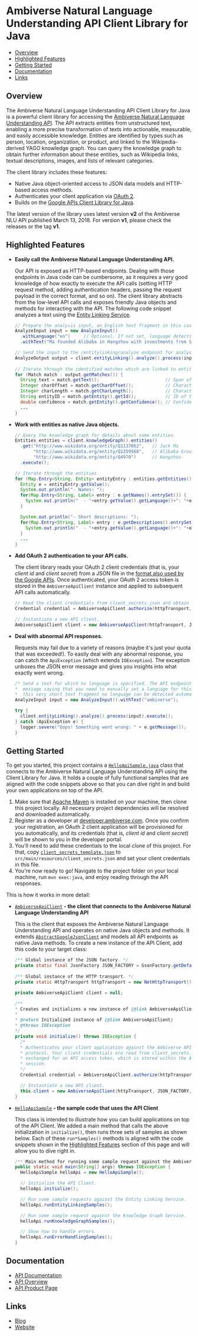 # Ambiverse Natural Language Understanding API Client Library for Java

- [Overview](#overview)
- [Highlighted Features](#highlighted_features)
- [Getting Started](#getting_started)
- [Documentation](#documentation)
- [Links](#links)

## <a name='overview'>Overview<a/>

The Ambiverse Natural Language Understanding API Client Library for Java is a powerful client library for accessing the [Ambiverse Natural Language Understanding API](https://www.ambiverse.com/natural-language-understanding-api/). The API extracts entities from unstructured text, enabling a more precise transformation of texts into actionable, measurable, and easily accessible knowledge. Entities are identified by types such as person, location, organization, or product, and linked to the Wikipedia-derived YAGO knowledge graph. You can query the knowledge graph to obtain further information about these entities, such as Wikipedia links, textual descriptions, images, and lists of relevant categories.

The client library includes these features:
- Native Java object-oriented access to JSON data models and HTTP-based access methods.
- Authenticates your client application via [OAuth 2](https://tools.ietf.org/html/rfc6749).
- Builds on the [Google APIs Client Library for Java](https://github.com/google/google-api-java-client).

The latest version of the library uses latest version **v2** of the Ambiverse NLU API published March 13, 2018. For version **v1**, please check the releases or the tag **v1**.

## <a name='highlighted_features'>Highlighted Features<a/>

- **Easily call the Ambiverse Natural Language Understanding API.**
  
  Our API is exposed as HTTP-based endpoints. Dealing with those endpoints in Java code can be cumbersome, as it requires a very good knowledge of how exactly to execute the API calls (setting HTTP request method, adding authentication headers, passing the request payload in the correct format, and so on). The client library abstracts from the low-level API calls and exposes friendly Java objects and methods for interacting with the API. The following code snippet analyzes a text using the [Entity Linking Service](https://developer.ambiverse.com/overview#entity-linking-service).

  ```java
  // Prepare the analysis input, an English text fragment in this case.
  AnalyzeInput input = new AnalyzeInput()
	.withLanguage("en")		// Optional. If not set, language detection happens automatically.
	.withText("Ma founded Alibaba in Hangzhou with investments from SoftBank and Goldman.");

  // Send the input to the /entitylinking/analyze endpoint for analysis.
  AnalyzeOutput output = client.entityLinking().analyze().process(input).execute();
	
  // Iterate through the identified matches which are linked to entities in the knowledge graph.
  for (Match match : output.getMatches()) {
    String text = match.getText();                         // Span of text in the input that was linked.
    Integer charOffset = match.getCharOffset();            // Character offset of the match in the original text.
    Integer charLength = match.getCharLength();            // Character length of the match.
    String entityID = match.getEntity().getId();           // ID of the linked entity.
    double confidence = match.getEntity().getConfidence(); // Confidence score.
    ...
  }
  ```

- **Work with entities as native Java objects.**

  ```java
  // Query the knowledge graph for details about some entities.
  Entities entities = client.knowledgeGraph().entities()
    .get("http://www.wikidata.org/entity/Q1137062",   // Jack Ma
         "http://www.wikidata.org/entity/Q1359568",   // Alibaba Group
         "http://www.wikidata.org/entity/Q4970")      // Hangzhou
    .execute();

  // Iterate through the entities.
  for (Map.Entry<String, Entity> entityEntry : entities.getEntities().entrySet()) {
    Entity e = entityEntry.getValue();
    System.out.println("- Names: ");
    for(Map.Entry<String, Label> entry : e.getNames().entrySet()) {
      System.out.println("  - "+entry.getValue().getLanguage()+": "+entry.getValue().getValue());
    }
  
    System.out.println("- Short descriptions: ");
    for(Map.Entry<String, Label> entry : e.getDescriptions().entrySet()) {
      System.out.println("  - "+entry.getValue().getLanguage()+": "+entry.getValue().getValue());
    }
    ...
  }
  ```

- **Add OAuth 2 authentication to your API calls.**

  The client library reads your OAuth 2 client credentials (that is, your *client id* and *client secret*) from a JSON file in the [format also used by the Google APIs](https://developers.google.com/api-client-library/python/guide/aaa_client_secrets). Once authenticated, your OAuth 2 access token is stored in the `AmbiverseApiClient` instance and applied to subsequent API calls automatically.

  ```java
  // Read the client credentials from client_secrets.json and obtain an OAuth 2 access token.
  Credential credential = AmbiverseApiClient.authorize(httpTransport, JSON_FACTORY);

  // Instantiate a new API client.
  AmbiverseApiClient client = new AmbiverseApiClient(httpTransport, JSON_FACTORY, credential);
  ```
- **Deal with abnormal API responses.**

  Requests may fail due to a variety of reasons (maybe it's just your quota that was exceeded!). To easily deal with any abnormal response, you can catch the `ApiException` (which extends `IOException`). The exception unboxes the JSON error message and gives you insights into what exactly went wrong.
  
  ```java
  /* Send a text for which no language is specified. The API endpoint will return an error
  *  message saying that you need to manually set a language for this text segment, as for
  *  this very short text fragment no language can be detected automatically. */
  AnalyzeInput input = new AnalyzeInput().withText("ambiverse");

  try {
    client.entityLinking().analyze().process(input).execute();
  } catch (ApiException e) {
    logger.severe("Oops! Something went wrong: " + e.getMessage());
  }
  ```
  
## <a name='getting_started'>Getting Started<a/>

To get you started, this project contains a [`HelloApiSample.java`](src/main/java/com/ambiverse/api/sample/client/HelloApiSample.java) class that connects to the Ambiverse Natural Language Understanding API using the Client Library for Java. It holds a couple of fully functional samples that are aligned with the code snippets above so that you can dive right in and build your own applications on top of the API.

1. Make sure that [Apache Maven](https://maven.apache.org/install.html) is installed on your machine, then clone this project locally. All necessary project dependencies will be resolved and downloaded automatically.
2. Register as a developer at [developer.ambiverse.com](https://developer.ambiverse.com/signup). Once you confirm your registration, an OAuth 2 client application will be provisioned for you automatically, and its credentials (that is, *client id* and *client secret*) will be shown to you in the developer portal.  
3. You'll need to add these credentials to the local clone of this project. For that, copy [`client_secrets_template.json`](src/main/resources/client_secrets_template.json) to `src/main/resources/client_secrets.json` and set your client credentials in this file.
4. You're now ready to go! Navigate to the project folder on your local machine, run `mvn exec:java`, and enjoy reading through the API responses.

This is how it works in more detail:

- [`AmbiverseApiClient`](src/main/java/com/ambiverse/api/AmbiverseApiClient.java) **- the client that connects to the Ambiverse Natural Language Understanding API**

  This is the client that exposes the Ambiverse Natural Language Understanding API and operates on native Java objects and methods. It extends [`AbstractGoogleJsonClient`](https://github.com/google/google-api-java-client/blob/dev/google-api-client/src/main/java/com/google/api/client/googleapis/services/json/AbstractGoogleJsonClient.java) and models all API endpoints as native Java methods. To create a new instance of the API Client, add this code to your target class:
  
  ```java
  /** Global instance of the JSON factory. */
  private static final JsonFactory JSON_FACTORY = GsonFactory.getDefaultInstance();
	
  /** Global instance of the HTTP transport. */
  private static HttpTransport httpTransport = new NetHttpTransport();
  
  private AmbiverseApiClient client = null;
  
  /**
  * Creates and initializes a new instance of {@link AmbiverseApiClient}.
  * 
  * @return Initialized instance of {@link AmbiverseApiClient}
  * @throws IOException
  */
  private void initialize() throws IOException {
    /* 
    * Authenticates your client application against the Ambiverse API endpoint via the OAuth 2
    * protocol. Your client credentials are read from client_secrets.json on your classpath and
    * exchanged for an API access token, which is stored within the API client throughout your
    * session.
    */
    Credential credential = AmbiverseApiClient.authorize(httpTransport, JSON_FACTORY);

    // Instantiate a new API client.
    this.client = new AmbiverseApiClient(httpTransport, JSON_FACTORY, credential);
  }
  ```

- [`HelloApiSample`](src/main/java/com/ambiverse/api/sample/client/HelloApiSample.java) **- the sample code that uses the API Client**

  This class is intended to illustrate how you can build applications on top of the API Client. We added a main method that calls the above initialization in `initialize()`, then runs three sets of samples as shown below. Each of these `run*Samples()` methods is aligned with the code snippets shown in the [Highlighted Features](#highlighted_features) section of this page and will allow you to dive right in.
  
  ```java
  /** Main method for running some sample request against the Ambiverse API endpoint. */
  public static void main(String[] args) throws IOException {
    HelloApiSample helloApi = new HelloApiSample();

    // Initialize the API Client.
    helloApi.initialize();

    // Run some sample requests against the Entity Linking Service.
    helloApi.runEntityLinkingSamples();		

    // Run some sample request against the Knowledge Graph Service.
    helloApi.runKnowledgeGraphSamples();

    // Show how to handle errors.
    helloApi.runErrorHandlingSamples();
  }
  ```
 
## <a name='documentation'>Documentation<a/>
- [API Documentation](https://developer.ambiverse.com/docs)
- [API Overview](https://developer.ambiverse.com/overview)
- [API Product Page](https://www.ambiverse.com/natural-language-understanding-api/)

## <a name='links'>Links<a/>
- [Blog](https://www.ambiverse.com/blog/)
- [Website](https://www.ambiverse.com)

